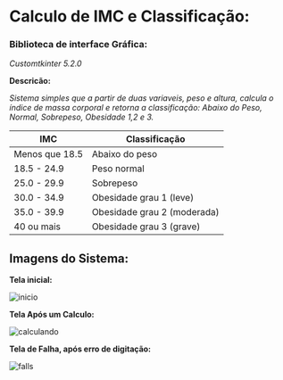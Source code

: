 # Calculo de IMC e Classificação:



### Biblioteca de interface Gráfica: 

_Customtkinter 5.2.0_



**Descricão:**

_Sistema simples que a partir de duas variaveis, peso e altura, calcula o índice de massa corporal e retorna a classificação: Abaixo do Peso, Normal, Sobrepeso, Obesidade 1,2 e 3._



| IMC            | Classificação               |
| -------------- | --------------------------- |
| Menos que 18.5 | Abaixo do peso              |
| 18.5 - 24.9    | Peso normal                 |
| 25.0 - 29.9    | Sobrepeso                   |
| 30.0 - 34.9    | Obesidade grau 1 (leve)     |
| 35.0 - 39.9    | Obesidade grau 2 (moderada) |
| 40 ou mais     | Obesidade grau 3 (grave)    |



## Imagens do Sistema:



**Tela inicial:**



![inicio](C:\Users\fkcom\Desktop\inicio.png)







**Tela Após um Calculo:**



![calculando](C:\Users\fkcom\Desktop\calculando.png)





**Tela de Falha, após erro de digitação:**



![falls](C:\Users\fkcom\Desktop\falls.png)
